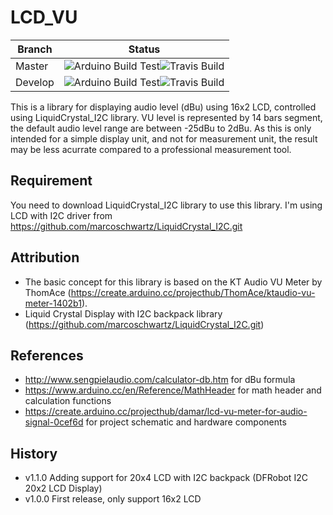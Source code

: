 # LCD_VU
Branch | Status
-------|-------
Master|![Arduino Build Test](https://github.com/deltakiloromeo/LCD_VU/workflows/Arduino%20Build%20Test/badge.svg?branch=master)![Travis Build](https://travis-ci.org/deltakiloromeo/LCD_VU.svg?branch=master)
Develop|![Arduino Build Test](https://github.com/deltakiloromeo/LCD_VU/workflows/Develop%20Build%20Test/badge.svg?branch=develop)![Travis Build](https://travis-ci.org/deltakiloromeo/LCD_VU.svg?branch=develop)

This is a library for displaying audio level (dBu) using 16x2 LCD, controlled using LiquidCrystal_I2C library. VU level is represented by 14 bars segment, the default audio level range are between -25dBu to 2dBu. As this is only intended for a simple display unit, and not for measurement unit, the result may be less acurrate compared to a professional measurement tool.

## Requirement
You need to download LiquidCrystal_I2C library to use this library. I'm using LCD with I2C driver from https://github.com/marcoschwartz/LiquidCrystal_I2C.git

## Attribution
- The basic concept for this library is based on the KT Audio VU Meter by ThomAce (https://create.arduino.cc/projecthub/ThomAce/ktaudio-vu-meter-1402b1).
- Liquid Crystal Display with I2C backpack library (https://github.com/marcoschwartz/LiquidCrystal_I2C.git)

## References
- http://www.sengpielaudio.com/calculator-db.htm for dBu formula
- https://www.arduino.cc/en/Reference/MathHeader for math header and calculation functions
- https://create.arduino.cc/projecthub/damar/lcd-vu-meter-for-audio-signal-0cef6d for project schematic and hardware components

## History
- v1.1.0 Adding support for 20x4 LCD with I2C backpack (DFRobot I2C 20x2 LCD Display)
- v1.0.0 First release, only support 16x2 LCD
